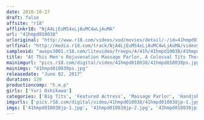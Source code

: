 ```yaml
---
date: 2018-10-27
draft: false
affsite: "r18"
afflinkr18: "NjA4LjEuMS4xLjAuMC4wLjAuMA"
url: "41hmpd010038"
urloriginal: "http://www.r18.com/videos/vod/movies/detail/-/id=41hmpd010038"
urlfinal: "http://media.r18.com/track/NjA4LjEuMS4xLjAuMC4wLjAuMA/videos/vod/movies/detail/-/id=41hmpd010038"
samplevid: "awspv3001.r18.com/litevideo/freepv/4/41h/41hmpd10038/41hmpd10038_dmb_w.mp4"
title: "At This Men's Rejuvenation Massage Parlor, A Colossal Tits Therapist Will Bring You To The Greatest Ejaculation Ever Yuri Oshikawa"
mainimgurl: "pics.r18.com/digital/video/41hmpd010038/41hmpd010038ps.jpg"
mainimgs: "41hmpd010038ps.jpg"
releasedate: "June 02, 2017"
duration: 130
productioncomp: "h.m.p"
girls: ['Yuri Oshikawa']
categories: ['Big Tits', 'Featured Actress', 'Massage Parlor', 'Handjob', 'Titty Fuck', 'Hi-Def']
imgurls: ['pics.r18.com/digital/video/41hmpd010038/41hmpd010038jp-1.jpg', 'pics.r18.com/digital/video/41hmpd010038/41hmpd010038jp-2.jpg', 'pics.r18.com/digital/video/41hmpd010038/41hmpd010038jp-3.jpg', 'pics.r18.com/digital/video/41hmpd010038/41hmpd010038jp-4.jpg', 'pics.r18.com/digital/video/41hmpd010038/41hmpd010038jp-5.jpg', 'pics.r18.com/digital/video/41hmpd010038/41hmpd010038jp-6.jpg', 'pics.r18.com/digital/video/41hmpd010038/41hmpd010038jp-7.jpg', 'pics.r18.com/digital/video/41hmpd010038/41hmpd010038jp-8.jpg', 'pics.r18.com/digital/video/41hmpd010038/41hmpd010038jp-9.jpg', 'pics.r18.com/digital/video/41hmpd010038/41hmpd010038jp-10.jpg', 'pics.r18.com/digital/video/41hmpd010038/41hmpd010038jp-11.jpg', 'pics.r18.com/digital/video/41hmpd010038/41hmpd010038jp-12.jpg', 'pics.r18.com/digital/video/41hmpd010038/41hmpd010038jp-13.jpg', 'pics.r18.com/digital/video/41hmpd010038/41hmpd010038jp-14.jpg', 'pics.r18.com/digital/video/41hmpd010038/41hmpd010038jp-15.jpg', 'pics.r18.com/digital/video/41hmpd010038/41hmpd010038jp-16.jpg', 'pics.r18.com/digital/video/41hmpd010038/41hmpd010038jp-17.jpg', 'pics.r18.com/digital/video/41hmpd010038/41hmpd010038jp-18.jpg', 'pics.r18.com/digital/video/41hmpd010038/41hmpd010038jp-19.jpg', 'pics.r18.com/digital/video/41hmpd010038/41hmpd010038jp-20.jpg']
imgs: ['41hmpd010038jp-1.jpg', '41hmpd010038jp-2.jpg', '41hmpd010038jp-3.jpg', '41hmpd010038jp-4.jpg', '41hmpd010038jp-5.jpg', '41hmpd010038jp-6.jpg', '41hmpd010038jp-7.jpg', '41hmpd010038jp-8.jpg', '41hmpd010038jp-9.jpg', '41hmpd010038jp-10.jpg', '41hmpd010038jp-11.jpg', '41hmpd010038jp-12.jpg', '41hmpd010038jp-13.jpg', '41hmpd010038jp-14.jpg', '41hmpd010038jp-15.jpg', '41hmpd010038jp-16.jpg', '41hmpd010038jp-17.jpg', '41hmpd010038jp-18.jpg', '41hmpd010038jp-19.jpg', '41hmpd010038jp-20.jpg']
---
```

